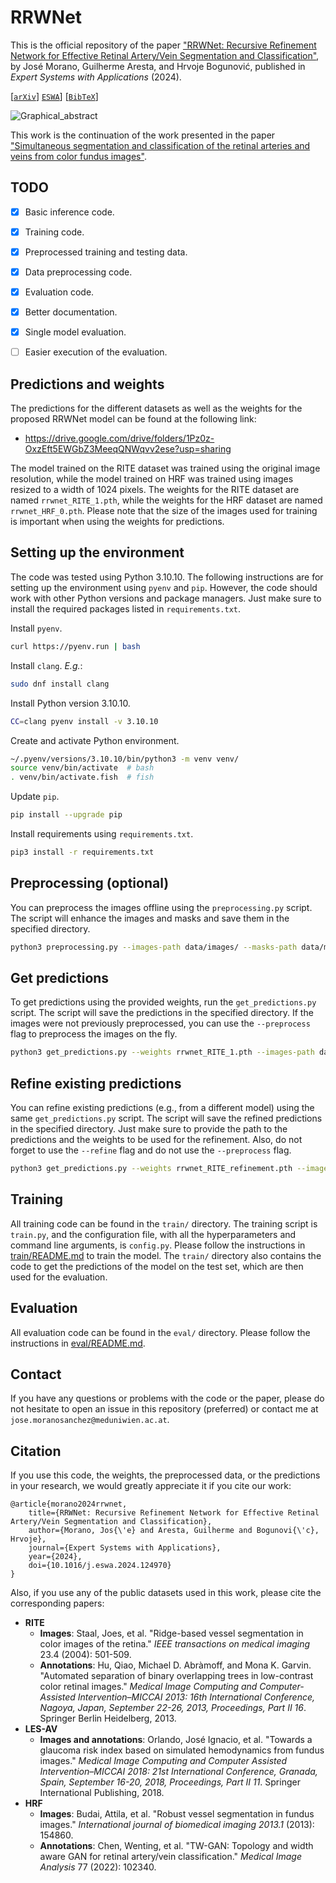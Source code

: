# RRWNet

This is the official repository of the paper ["RRWNet: Recursive Refinement Network for Effective Retinal Artery/Vein Segmentation and Classification"](https://doi.org/10.1016/j.eswa.2024.124970), by José Morano, Guilherme Aresta, and Hrvoje Bogunović, published in _Expert Systems with Applications_ (2024).

[[`arXiv`](https://doi.org/10.48550/arXiv.2402.03166)] [`ESWA`](https://doi.org/10.1016/j.eswa.2024.124970)] [[`BibTeX`](#citation)]


![Graphical_abstract](https://github.com/j-morano/rrwnet/assets/48717183/a573ce81-1b15-4dad-8cd7-c55bb1a049ef)


This work is the continuation of the work presented in the paper ["Simultaneous segmentation and classification of the retinal arteries and veins from color fundus images"](https://doi.org/10.1016/j.artmed.2021.102116).


## TODO

- [x] Basic inference code.
- [x] Training code.
- [x] Preprocessed training and testing data.
- [x] Data preprocessing code.
- [x] Evaluation code.
- [x] Better documentation.
- [x] Single model evaluation.
- [ ] Easier execution of the evaluation.


## Predictions and weights

The predictions for the different datasets as well as the weights for the proposed RRWNet model can be found at the following link:

- <https://drive.google.com/drive/folders/1Pz0z-OxzEft5EWGbZ3MeeqQNWqvv2ese?usp=sharing>


The model trained on the RITE dataset was trained using the original image resolution, while the model trained on HRF was trained using images resized to a width of 1024 pixels. The weights for the RITE dataset are named `rrwnet_RITE_1.pth`, while the weights for the HRF dataset are named `rrwnet_HRF_0.pth`.
Please note that the size of the images used for training is important when using the weights for predictions.


## Setting up the environment

The code was tested using Python 3.10.10. The following instructions are for setting up the environment using `pyenv` and `pip`.
However, the code should work with other Python versions and package managers.
Just make sure to install the required packages listed in `requirements.txt`.

Install `pyenv`.
```sh
curl https://pyenv.run | bash
```

Install `clang`. _E.g._:
```sh
sudo dnf install clang
```

Install Python version 3.10.10.
```sh
CC=clang pyenv install -v 3.10.10
```

Create and activate Python environment.
```sh
~/.pyenv/versions/3.10.10/bin/python3 -m venv venv/
source venv/bin/activate  # bash
. venv/bin/activate.fish  # fish
```

Update `pip`.

```sh
pip install --upgrade pip
```

Install requirements using `requirements.txt`.

```sh
pip3 install -r requirements.txt
```

## Preprocessing (optional)

You can preprocess the images offline using the `preprocessing.py` script. The script will enhance the images and masks and save them in the specified directory.

```bash
python3 preprocessing.py --images-path data/images/ --masks-path data/masks/ --save-path data/enhanced
```


## Get predictions

To get predictions using the provided weights, run the `get_predictions.py` script. The script will save the predictions in the specified directory.
If the images were not previously preprocessed, you can use the `--preprocess` flag to preprocess the images on the fly.

```bash
python3 get_predictions.py --weights rrwnet_RITE_1.pth --images-path data/images/ --masks-path data/masks/ --save-path predictions/ --preprocess
```


## Refine existing predictions

You can refine existing predictions (e.g., from a different model) using the same `get_predictions.py` script. The script will save the refined predictions in the specified directory.
Just make sure to provide the path to the predictions and the weights to be used for the refinement.
Also, do not forget to use the `--refine` flag and do not use the `--preprocess` flag.

```bash
python3 get_predictions.py --weights rrwnet_RITE_refinement.pth --images-path data/U-Net_predictions/ --masks-path data/masks/ --save-path refined_predictions/ --refine
```


## Training

All training code can be found in the `train/` directory. The training script is `train.py`, and the configuration file, with all the hyperparameters and command line arguments, is `config.py`.
Please follow the instructions in [train/README.md](train/README.md) to train the model.
The `train/` directory also contains the code to get the predictions of the model on the test set, which are then used for the evaluation.


## Evaluation

All evaluation code can be found in the `eval/` directory.
Please follow the instructions in [eval/README.md](eval/README.md).



## Contact

If you have any questions or problems with the code or the paper, please do not hesitate to open an issue in this repository (preferred) or contact me at `jose.moranosanchez@meduniwien.ac.at`.



## Citation

If you use this code, the weights, the preprocessed data, or the predictions in your research, we would greatly appreciate it if you cite our work:

```
@article{morano2024rrwnet,
    title={RRWNet: Recursive Refinement Network for Effective Retinal Artery/Vein Segmentation and Classification},
    author={Morano, Jos{\'e} and Aresta, Guilherme and Bogunovi{\'c}, Hrvoje},
    journal={Expert Systems with Applications},
    year={2024},
    doi={10.1016/j.eswa.2024.124970}
}
```

Also, if you use any of the public datasets used in this work, please cite the corresponding papers:

- **RITE**
    + **Images**: Staal, Joes, et al. "Ridge-based vessel segmentation in color images of the retina." _IEEE transactions on medical imaging_ 23.4 (2004): 501-509.
    + **Annotations**: Hu, Qiao, Michael D. Abràmoff, and Mona K. Garvin. "Automated separation of binary overlapping trees in low-contrast color retinal images." _Medical Image Computing and Computer-Assisted Intervention–MICCAI 2013: 16th International Conference, Nagoya, Japan, September 22-26, 2013, Proceedings, Part II 16_. Springer Berlin Heidelberg, 2013.
- **LES-AV**
    + **Images and annotations**: Orlando, José Ignacio, et al. "Towards a glaucoma risk index based on simulated hemodynamics from fundus images." _Medical Image Computing and Computer Assisted Intervention–MICCAI 2018: 21st International Conference, Granada, Spain, September 16-20, 2018, Proceedings, Part II 11_. Springer International Publishing, 2018.
- **HRF**
    + **Images**: Budai, Attila, et al. "Robust vessel segmentation in fundus images." _International journal of biomedical imaging 2013.1_ (2013): 154860.
    + **Annotations**: Chen, Wenting, et al. "TW-GAN: Topology and width aware GAN for retinal artery/vein classification." _Medical Image Analysis_ 77 (2022): 102340.
